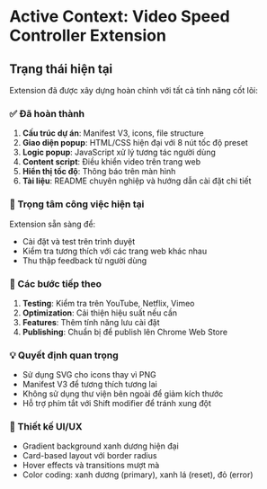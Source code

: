 # Active Context: Video Speed Controller Extension

## Trạng thái hiện tại
Extension đã được xây dựng hoàn chỉnh với tất cả tính năng cốt lõi:

### ✅ Đã hoàn thành
1. **Cấu trúc dự án**: Manifest V3, icons, file structure
2. **Giao diện popup**: HTML/CSS hiện đại với 8 nút tốc độ preset
3. **Logic popup**: JavaScript xử lý tương tác người dùng
4. **Content script**: Điều khiển video trên trang web
5. **Hiển thị tốc độ**: Thông báo trên màn hình
6. **Tài liệu**: README chuyên nghiệp và hướng dẫn cài đặt chi tiết

### 🎯 Trọng tâm công việc hiện tại
Extension sẵn sàng để:
- Cài đặt và test trên trình duyệt
- Kiểm tra tương thích với các trang web khác nhau
- Thu thập feedback từ người dùng

### 🔄 Các bước tiếp theo
1. **Testing**: Kiểm tra trên YouTube, Netflix, Vimeo
2. **Optimization**: Cải thiện hiệu suất nếu cần
3. **Features**: Thêm tính năng lưu cài đặt
4. **Publishing**: Chuẩn bị để publish lên Chrome Web Store

### 💡 Quyết định quan trọng
- Sử dụng SVG cho icons thay vì PNG
- Manifest V3 để tương thích tương lai
- Không sử dụng thư viện bên ngoài để giảm kích thước
- Hỗ trợ phím tắt với Shift modifier để tránh xung đột

### 🎨 Thiết kế UI/UX
- Gradient background xanh dương hiện đại
- Card-based layout với border radius
- Hover effects và transitions mượt mà
- Color coding: xanh dương (primary), xanh lá (reset), đỏ (error)